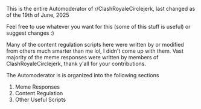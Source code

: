 This is the entire Automoderator of r/ClashRoyaleCirclejerk, last changed as of the 19th of June, 2025

Feel free to use whatever you want for this (some of this stuff is useful) or suggest changes :)

Many of the content regulation scripts here were written by or modified from others much smarter than me lol, I didn't come up with them. Vast majority of the meme responses were written by members of ClashRoyaleCirclejerk, thank y'all for your contributions.

The Automoderator is is organized into the following sections
1. Meme Responses
2. Content Regulation
3. Other Useful Scripts
